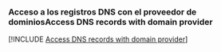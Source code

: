 ### <a name="access-dns-records-with-domain-provider"></a><span data-ttu-id="86c15-101">Acceso a los registros DNS con el proveedor de dominios</span><span class="sxs-lookup"><span data-stu-id="86c15-101">Access DNS records with domain provider</span></span>

[!INCLUDE [Access DNS records with domain provider](app-service-web-access-dns-records-no-h.md)]
